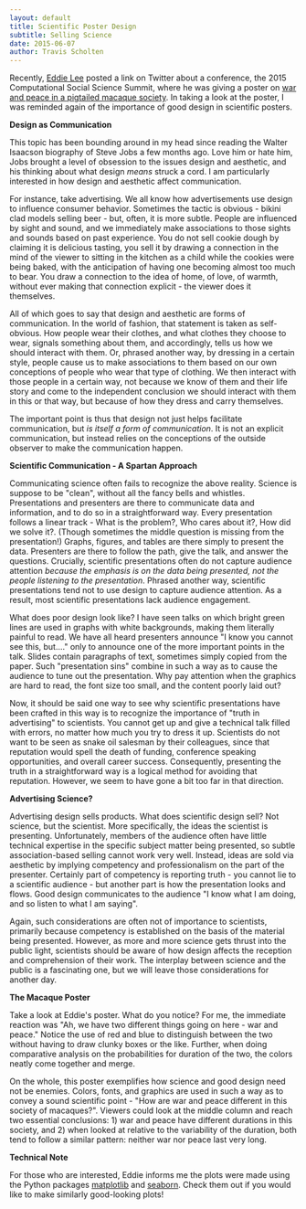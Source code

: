 ```yaml
---
layout: default
title: Scientific Poster Design
subtitle: Selling Science
date: 2015-06-07
author: Travis Scholten
---
```


Recently, [Eddie Lee](http://pages.discovery.wisc.edu/~elee/index.html) posted a link on Twitter about a conference, the 2015 Computational Social Science Summit, where he was giving a poster on [war and peace in a pigtailed
macaque society](http://pages.discovery.wisc.edu/~elee/docs/20150513_NICO.pdf). In taking a look at the poster, I was reminded again of the importance of good design in scientific posters.

**Design as Communication**

This topic has been bounding around in my head since reading the Walter Isaacson biography of Steve Jobs a few months ago. Love him or hate him, Jobs brought a level of obsession to the issues design and aesthetic, and his thinking about what design _means_ struck a cord. I am particularly interested in how design and aesthetic affect communication. 

For instance, take advertising. We all know how advertisements use design to influence consumer behavior. Sometimes the tactic is obvious - bikini clad models selling beer - but, often, it is more subtle. People are influenced by sight and sound, and we immediately make associations to those sights and sounds based on past experience. You do not sell cookie dough by claiming it is delicious tasting, you sell it by drawing a connection in the mind of the viewer to sitting in the kitchen as a child while the cookies were being baked, with the anticipation of having one becoming almost too much to bear. You draw a connection to the idea of home, of love, of warmth, without ever making that connection explicit - the viewer does it themselves. 

All of which goes to say that design and aesthetic are forms of communication. In the world of fashion, that statement is taken as self-obvious. How people wear their clothes, and what clothes they choose to wear, signals something about them, and accordingly, tells us how we should interact with them. Or, phrased another way, by dressing in a certain style, people cause us to make associations to them based on our own conceptions of people who wear that type of clothing. We then interact with those people in a certain way, not because we know of them and their life story and come to the independent conclusion we should interact with them in this or that way, but because of how they dress and carry themselves. 

The important point is thus that design not just helps facilitate communication, but _is itself a form of communication_. It is not an explicit communication, but instead relies on the conceptions of the outside observer to make the communication happen.

**Scientific Communication - A Spartan Approach**

Communicating science often fails to recognize the above reality. Science is suppose to be "clean", without all the fancy bells and whistles. Presentations and presenters are there to communicate data and information, and to do so in a straightforward way. Every presentation follows a linear track - What is the problem?, Who cares about it?, How did we solve it?. (Though sometimes the middle question is missing from the presentation!) Graphs, figures, and tables are there simply to present the data. Presenters are there to follow the path, give the talk, and answer the questions. Crucially, scientific presentations often do not capture audience attention _because the emphasis is on the data being presented, not the people listening to the presentation_. Phrased another way, scientific presentations tend not to use design to capture audience attention. As a result, most scientific presentations lack audience engagement.

What does poor design look like? I have seen talks on which bright green lines are used in graphs with white backgrounds, making them literally painful to read. We have all heard presenters announce "I know you cannot see this, but...." only to announce one of the more important points in the talk. Slides contain paragraphs of text, sometimes simply copied from the paper. Such "presentation sins" combine in such a way as to cause the audience to tune out the presentation. Why pay attention when the graphics are hard to read, the font size too small, and the content poorly laid out? 

Now, it should be said one way to see why scientific presentations have been crafted in this way is to recognize the importance of "truth in advertising" to scientists. You cannot get up and give a technical talk filled with errors, no matter how much you try to dress it up. Scientists do not want to be seen as snake oil salesman by their colleagues, since that reputation would spell the death of funding, conference speaking opportunities, and overall career success. Consequently, presenting the truth in a straightforward way is a logical method for avoiding that reputation. However, we seem to have gone a bit too far in that direction.

**Advertising Science?**

Advertising design sells products. What does scientific design sell? Not science, but the scientist. More specifically, the ideas the scientist is presenting. Unfortunately, members of the audience often have little technical expertise in the specific subject matter being presented, so subtle association-based selling cannot work very well. Instead, ideas are sold via aesthetic by implying competency and professionalism on the part of the presenter. Certainly part of competency is reporting truth - you cannot lie to a scientific audience - but another part is how the presentation looks and flows. Good design communicates to the audience "I know what I am doing, and so listen to what I am saying". 

Again, such considerations are often not of importance to scientists, primarily because competency is established on the basis of the material being presented. However, as more and more science gets thrust into the public light, scientists should be aware of how design affects the reception and comprehension of their work. The interplay between science and the public is a fascinating one, but we will leave those considerations for another day.

**The Macaque Poster**

Take a look at Eddie's poster. What do you notice? For me, the immediate reaction was "Ah, we have two different things going on here - war and peace." Notice the use of red and blue to distinguish between the two without having to draw clunky boxes or the like. Further, when doing comparative analysis on the probabilities for duration of the two, the colors neatly come together and merge. 

On the whole, this poster exemplifies how science and good design need not be enemies. Colors, fonts, and graphics are used in such a way as to convey a sound scientific point - "How are war and peace different in this society of macaques?".
Viewers could look at the middle column and reach two essential conclusions: 1) war and peace have different durations in this society, and 2) when looked at relative to the variability of the duration, both tend to follow a similar pattern: neither war nor peace last very long.

**Technical Note**

For those who are interested, Eddie informs me the plots were made using the Python packages [matplotlib](http://matplotlib.org/) and [seaborn](https://github.com/mwaskom/seaborn).
Check them out if you would like to make similarly good-looking plots!